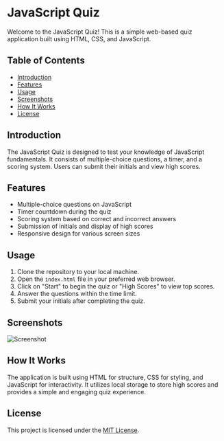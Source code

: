 # JavaScript Quiz

Welcome to the JavaScript Quiz! This is a simple web-based quiz application built using HTML, CSS, and JavaScript.

## Table of Contents

- [Introduction](#introduction)
- [Features](#features)
- [Usage](#usage)
- [Screenshots](#screenshots)
- [How It Works](#how-it-works)
- [License](#license)

## Introduction

The JavaScript Quiz is designed to test your knowledge of JavaScript fundamentals. It consists of multiple-choice questions, a timer, and a scoring system. Users can submit their initials and view high scores.

## Features

- Multiple-choice questions on JavaScript
- Timer countdown during the quiz
- Scoring system based on correct and incorrect answers
- Submission of initials and display of high scores
- Responsive design for various screen sizes

## Usage

1. Clone the repository to your local machine.
2. Open the `index.html` file in your preferred web browser.
3. Click on "Start" to begin the quiz or "High Scores" to view top scores.
4. Answer the questions within the time limit.
5. Submit your initials after completing the quiz.

## Screenshots

![Screenshot](path-to-screenshot.png)

## How It Works

The application is built using HTML for structure, CSS for styling, and JavaScript for interactivity. It utilizes local storage to store high scores and provides a simple and engaging quiz experience.

## License

This project is licensed under the [MIT License](LICENSE).